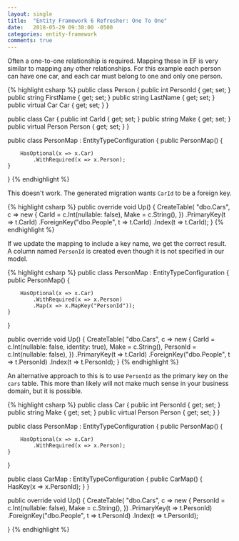 ```yaml
---
layout: single
title:  "Entity Framework 6 Refresher: One To One"
date:   2018-05-29 09:30:00 -0500
categories: entity-framework
comments: true
---
```


Often a one-to-one relationship is required.   Mapping these in EF is very similar to mapping any other relationships.  For this example each person can have one car, and each car must belong to one and only one person.

{% highlight csharp %}
public class Person
{
    public int PersonId { get; set; }
    public string FirstName { get; set; }
    public string LastName { get; set; }
    public virtual Car Car { get; set; }
}

public class Car
{
    public int CarId { get; set; }
    public string Make { get; set; }
    public virtual Person Person { get; set; }
}

public class PersonMap : EntityTypeConfiguration<Person>
{
    public PersonMap()
    {

        HasOptional(x => x.Car)
            .WithRequired(x => x.Person);
    }
}
{% endhighlight %}

This doesn't work.  The generated migration wants `CarId` to be a foreign key.

{% highlight csharp %}
public override void Up()
{
    CreateTable(
        "dbo.Cars",
        c => new
            {
                CarId = c.Int(nullable: false),
                Make = c.String(),
            })
        .PrimaryKey(t => t.CarId)
        .ForeignKey("dbo.People", t => t.CarId)
        .Index(t => t.CarId);
}
{% endhighlight %}

If we update the mapping to include a key name, we get the correct result.  A column named `PersonId` is created even though it is not specified in our model.

{% highlight csharp %}
public class PersonMap : EntityTypeConfiguration<Person>
{
    public PersonMap()
    {

        HasOptional(x => x.Car)
            .WithRequired(x => x.Person)
            .Map(x => x.MapKey("PersonId"));
    }
}

public override void Up()
{
    CreateTable(
        "dbo.Cars",
        c => new
            {
                CarId = c.Int(nullable: false, identity: true),
                Make = c.String(),
                PersonId = c.Int(nullable: false),
            })
        .PrimaryKey(t => t.CarId)
        .ForeignKey("dbo.People", t => t.PersonId)
        .Index(t => t.PersonId);
}
{% endhighlight %}

An alternative approach to this is to use  `PersonId` as the primary key on the `cars` table.  This more than likely will not make much sense in your business domain, but it is possible.

{% highlight csharp %}
public class Car
{
    public int PersonId { get; set; }
    public string Make { get; set; }
    public virtual Person Person { get; set; }
}

public class PersonMap : EntityTypeConfiguration<Person>
{
    public PersonMap()
    {

        HasOptional(x => x.Car)
            .WithRequired(x => x.Person);
    }
}

public class CarMap : EntityTypeConfiguration<Car>
{
    public CarMap()
    {
        HasKey(x => x.PersonId);
    }
}

public override void Up()
{
    CreateTable(
        "dbo.Cars",
        c => new
            {
                PersonId = c.Int(nullable: false),
                Make = c.String(),
            })
        .PrimaryKey(t => t.PersonId)
        .ForeignKey("dbo.People", t => t.PersonId)
        .Index(t => t.PersonId);
    
}
{% endhighlight %}